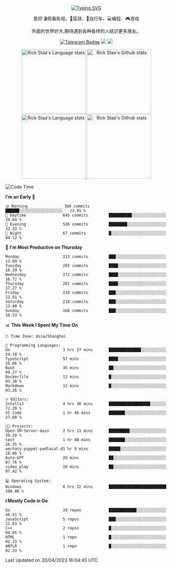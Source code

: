 <div align="center"> 

[![Typing SVG](https://readme-typing-svg.herokuapp.com?size=25&duration=2500&color=eeeeee&vCenter=true&width=200&height=40&lines=Hi+there+%F0%9F%91%8B%F0%9F%8F%BB;I'm+DanBai)](https://git.io/typing-svg)

爱好:🎬观看影视、🏀篮球、🚴自行车、💻编程、🎮游戏

外面的世界好大,期待遇到各种各样的人结识更多朋友。

[![Telegram Badge](https://img.shields.io/badge/-Telegram-blue?style=flat&logo=Telegram&logoColor=white)](https://t.me/danbai9420) 
[![](https://img.shields.io/badge/-Blog-brightgreen?style=flat&logo=Blogger&logoColor=white)](https://p00q.cn)
[![](https://img.shields.io/badge/-Email-red?style=flat&logo=Mail.Ru&logoColor=white)](mailto:danbai@88.com)
</div>

<!-- Light Mode -->
<div align="center"> 
<a href="https://github.com/anuraghazra/github-readme-stats#gh-light-mode-only">
<img height=200 src="https://github-readme-stats-git-master-rstaa-rickstaa.vercel.app/api/top-langs/?username=danbai225&layout=compact&langs_count=10&hide_border=1&role=OWNER,COLLABORATOR#gh-light-mode-only" alt="Rick Staa's Language stats" />
</a>
<a href="https://github.com/anuraghazra/github-readme-stats#gh-light-mode-only">
<img height=200 src="https://github-readme-stats-git-master-rstaa-rickstaa.vercel.app/api?username=danbai225&show_icons=true&count_private=true&line_height=28&hide_border=1&include_all_commits=true&card_width=450&role=OWNER,COLLABORATOR&exclude_repo=github-readme-stats#gh-light-mode-only" alt="Rick Staa's Github stats" />
</a>
</div>

<!-- Dark Mode -->
<div align="center"> 
<a href="https://github.com/anuraghazra/github-readme-stats#gh-dark-mode-only">
<img height=200 src="https://github-readme-stats-git-master-rstaa-rickstaa.vercel.app/api/top-langs/?username=danbai225&layout=compact&langs_count=10&hide_border=1&role=OWNER,COLLABORATOR&theme=github_dark#gh-dark-mode-only" alt="Rick Staa's Language stats" />
</a>
<a href="https://github.com/anuraghazra/github-readme-stats#gh-dark-mode-only">
<img height=200 src="https://github-readme-stats-git-master-rstaa-rickstaa.vercel.app/api?username=danbai225&show_icons=true&count_private=true&line_height=28&hide_border=1&include_all_commits=true&card_width=450&role=OWNER,COLLABORATOR&exclude_repo=github-readme-stats&theme=github_dark#gh-dark-mode-only" alt="Rick Staa's Github stats" />
</a>
</div>

<!--START_SECTION:waka-->
![Code Time](http://img.shields.io/badge/Code%20Time-169%20hrs%205%20mins-blue)

**I'm an Early 🐤** 

```text
🌞 Morning                389 commits         ██████░░░░░░░░░░░░░░░░░░░   23.91 % 
🌆 Daytime                645 commits         ██████████░░░░░░░░░░░░░░░   39.64 % 
🌃 Evening                526 commits         ████████░░░░░░░░░░░░░░░░░   32.33 % 
🌙 Night                  67 commits          █░░░░░░░░░░░░░░░░░░░░░░░░   04.12 % 
```
📅 **I'm Most Productive on Thursday** 

```text
Monday                   213 commits         ███░░░░░░░░░░░░░░░░░░░░░░   13.09 % 
Tuesday                  265 commits         ████░░░░░░░░░░░░░░░░░░░░░   16.29 % 
Wednesday                272 commits         ████░░░░░░░░░░░░░░░░░░░░░   16.72 % 
Thursday                 281 commits         ████░░░░░░░░░░░░░░░░░░░░░   17.27 % 
Friday                   210 commits         ███░░░░░░░░░░░░░░░░░░░░░░   12.91 % 
Saturday                 218 commits         ███░░░░░░░░░░░░░░░░░░░░░░   13.40 % 
Sunday                   168 commits         ███░░░░░░░░░░░░░░░░░░░░░░   10.33 % 
```


📊 **This Week I Spent My Time On** 

```text
🕑︎ Time Zone: Asia/Shanghai

💬 Programming Languages: 
Go                       3 hrs 27 mins       ██████████████░░░░░░░░░░░   54.18 % 
TypeScript               57 mins             ████░░░░░░░░░░░░░░░░░░░░░   15.06 % 
Bash                     35 mins             ██░░░░░░░░░░░░░░░░░░░░░░░   09.27 % 
Dockerfile               12 mins             █░░░░░░░░░░░░░░░░░░░░░░░░   03.38 % 
Markdown                 12 mins             █░░░░░░░░░░░░░░░░░░░░░░░░   03.26 % 

🔥 Editors: 
IntelliJ                 4 hrs 36 mins       ██████████████████░░░░░░░   72.20 % 
VS Code                  1 hr 46 mins        ███████░░░░░░░░░░░░░░░░░░   27.80 % 

🐱‍💻 Projects: 
Open-IM-Server-main      2 hrs 11 mins       █████████░░░░░░░░░░░░░░░░   34.29 % 
test                     1 hr 40 mins        ███████░░░░░░░░░░░░░░░░░░   26.35 % 
wechaty-puppet-padlocal-d1 hr 9 mins         █████░░░░░░░░░░░░░░░░░░░░   18.06 % 
Auto-GPT                 29 mins             ██░░░░░░░░░░░░░░░░░░░░░░░   07.76 % 
video_play               28 mins             ██░░░░░░░░░░░░░░░░░░░░░░░   07.42 % 

💻 Operating System: 
Windows                  6 hrs 22 mins       █████████████████████████   100.00 % 
```

**I Mostly Code in Go** 

```text
Go                       20 repos            ████████████░░░░░░░░░░░░░   46.51 % 
JavaScript               5 repos             ███░░░░░░░░░░░░░░░░░░░░░░   11.63 % 
C++                      2 repos             █░░░░░░░░░░░░░░░░░░░░░░░░   04.65 % 
HTML                     1 repo              █░░░░░░░░░░░░░░░░░░░░░░░░   02.33 % 
ANTLR                    1 repo              █░░░░░░░░░░░░░░░░░░░░░░░░   02.33 % 
```




 Last Updated on 20/04/2023 16:04:45 UTC
<!--END_SECTION:waka-->
